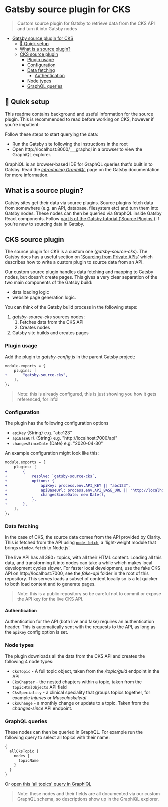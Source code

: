 # Gatsby source plugin for CKS

> Custom source plugin for Gatsby to retrieve data from the CKS API and turn it into Gatsby nodes

- [Gatsby source plugin for CKS](#gatsby-source-plugin-for-cks)
	- [:rocket: Quick setup](#rocket-quick-setup)
	- [What is a source plugin?](#what-is-a-source-plugin)
	- [CKS source plugin](#cks-source-plugin)
		- [Plugin usage](#plugin-usage)
		- [Configuration](#configuration)
		- [Data fetching](#data-fetching)
			- [Authentication](#authentication)
		- [Node types](#node-types)
		- [GraphQL queries](#graphql-queries)

## :rocket: Quick setup

This readme contains background and useful information for the source plugin. This is recommended to read before working on CKS, however if you're impatient:

Follow these steps to start querying the data:

- Run the Gatsby site following the instructions in the root
- Open http://localhost:8000/___graphql in a browser to view the GraphiQL explorer.

GraphiQL is an browser-based IDE for GraphQL queries that's built in to Gatsby. Read the [_Introducing GraphiQL_](https://www.gatsbyjs.org/docs/running-queries-with-graphiql/) page on the Gatsby documentation for more information.

## What is a source plugin?

Gatsby sites get their data via source plugins. Source plugins fetch data from somewhere (e.g. an API, database, filesystem etc) and turn them into Gatsby nodes. These nodes can then be queried via GraphQL inside Gatsby React components. Follow [part 5 of the Gatsby tutorial ('Source Plugins')](https://www.gatsbyjs.org/tutorial/part-five/) if you're new to sourcing data in Gatsby.

## CKS source plugin

The source plugin for CKS is a custom one (_gatsby-source-cks_). The Gatsby docs has a useful section on ['Sourcing from Private APIs'](https://www.gatsbyjs.org/docs/sourcing-from-private-apis/) which describes how to write a custom plugin to source data from an API.

Our custom source plugin handles data fetching and mapping to Gatsby nodes, but doesn't create pages. This gives a very clear separation of the two main components of the Gatsby build:

- data loading logic
- website page generation logic.

You can think of the Gatsby build process in the following steps:

1. _gatsby-source-cks_ sources nodes:
   1. Fetches data from the CKS API
   2. Creates nodes
2. Gatsby site builds and creates pages

### Plugin usage

Add the plugin to _gatsby-config.js_ in the parent Gatsby project:

```diff
module.exports = {
	plugins: [
+		"gatsby-source-cks",
	],
};
```

> Note: this is already configured, this is just showing you how it gets referenced, for info!

### Configuration

The plugin has the following configuration options

- `apiKey` {String} e.g. "abc123"
- `apiBaseUrl` {String} e.g. "http://localhost:7000/api"
- `changesSinceDate` {Date} e.g. "2020-04-30"

An example configuration might look like this:

```diff
module.exports = {
	plugins: [
+		{
+			resolve: `gatsby-source-cks`,
+			options: {
+				apiKey: process.env.API_KEY || "abc123",
+				apiBaseUrl: process.env.API_BASE_URL || "http://localhost:7000/api",
+				changesSinceDate: new Date(),
+			},
+		},
	],
};
```

### Data fetching

In the case of CKS, the source data comes from the API provided by Clarity. This is fetched from the API using [`node-fetch`](https://github.com/node-fetch/node-fetch), a 'light-weight module that brings `window.fetch` to Node.js'.

The live API has all 380+ topics, with all their HTML content. Loading all this data, and transforming it into nodes can take a while which makes local development cycles slower. For faster local development, use the fake CKS API on http://localhost:7000, see the _fake-api_ folder in the root of this repository. This serves loads a subset of content locally so is a lot quicker to both load content and to generate pages.

> Note: this is a public repository so be careful not to commit or expose the API key for the live CKS API.

#### Authentication

Authentication for the API (both live and fake) requires an authentication header. This is automatically sent with the requests to the API, as long as the `apiKey` config option is set.

### Node types

The plugin downloads all the data from the CKS API and creates the following 4 node types:

- `CksTopic` - A full topic object, taken from the _/topic/guid_ endpoint in the API
- `CksChapter` - the nested chapters within a topic, taken from the `topicHtmlObjects` API field
- `CksSpeciality` - a clinical speciality that groups topics together, for example _Injuries_ or _Musculoskeletal_
- `CksChange` - a monthly change or update to a topic. Taken from the _changes-since_ API endpoint.

### GraphQL queries

These nodes can then be queried in GraphQL. For example run the following query to select all topics with their name:

```graphql
{
  allCksTopic {
    nodes {
      topicName
    }
  }
}
```

Or [open this 'all topics' query in GraphiQL](http://localhost:8000/___graphql?query=%7B%0A%20%20allCksTopic%20%7B%0A%20%20%20%20nodes%20%7B%0A%20%20%20%20%20%20topicName%0A%20%20%20%20%7D%0A%20%20%7D%0A%7D%0A)

> Note: these nodes and their fields are all documented via our custom GraphQL schema, so descriptions show up in the GraphiQL explorer.
